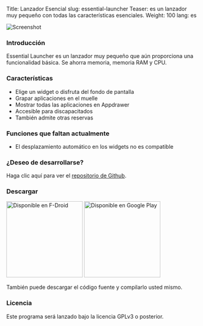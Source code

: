 Title: Lanzador Esencial 
slug: essential-launcher
Teaser: es un lanzador muy pequeño con todas las características esenciales.
Weight: 100
lang: es

![Screenshot]({filename}/images/essential-launcher/handset1.png)

### Introducción

Essential Launcher es un lanzador muy pequeño que aún proporciona una funcionalidad básica. Se ahorra memoria, memoria RAM y CPU.

### Características

- Elige un widget o disfruta del fondo de pantalla
- Grapar aplicaciones en el muelle
- Mostrar todas las aplicaciones en Appdrawer
- Accesible para discapacitados
- También admite otras reservas

### Funciones que faltan actualmente

- El desplazamiento automático en los widgets no es compatible

### ¿Deseo de desarrollarse?

Haga clic aquí para ver el [repositorio de Github](https://github.com/clemensbartz/essential-launcher).

### Descargar

<a href="https://f-droid.org/app/de.clemensbartz.android.launcher"><img src="https://fdroid.gitlab.io/artwork/badge/get-it-on-es.png" alt="Disponible en F-Droid" width="200em"></a>
<a href='https://play.google.com/store/apps/details?id=de.clemensbartz.android.launcher&pcampaignid=MKT-Other-global-all-co-prtnr-py-PartBadge-Mar2515-1'><img alt='Disponible en Google Play' width="200px" src='https://play.google.com/intl/en_us/badges/images/generic/es_badge_web_generic.png'/></a>

También puede descargar el código fuente y compilarlo usted mismo.

### Licencia

Este programa será lanzado bajo la licencia GPLv3 o posterior.

